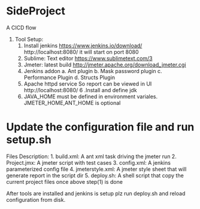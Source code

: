 # SideProject
A CICD flow 
1. Tool Setup:
	1. Install jenkins
		https://www.jenkins.io/download/
		http://localhost:8080/
		it will start on port 8080
	2. Sublime: Text editor
		https://www.sublimetext.com/3
	3. Jmeter: latest build
		http://jmeter.apache.org/download_jmeter.cgi
	4. Jenkins addon
		a. Ant plugin
		b. Mask password plugin
		c. Performance Plugin
		d. Structs Plugin
	5. Apache httpd service
		So report can be viewed in UI
		http://localhost:8080/
	6 .Install and define jdk
	7. JAVA_HOME must be defined in environment variales. JMETER_HOME,ANT_HOME  is optional


# Update the configuration file and run setup.sh
Files Description: 
	1. build.xml: A ant xml task driving the jmeter run
	2. Project.jmx: A jmeter script with test cases
	3. config.xml: A jenkins parameterized config file
	4. jmeterstyle.xml: A jmeter style sheet that will generate report in the script dir
	5. deploy.sh: A shell script that copy the current project files once above step(1) is done

After tools are installed and jenkins is setup plz run deploy.sh and reload configuration from disk.
